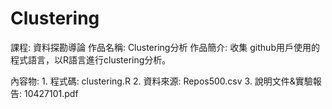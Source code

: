 # Clustering

課程: 資料探勘導論 
作品名稱: Clustering分析
作品簡介: 收集 github用戶使用的程式語言，以R語言進行clustering分析。

內容物:
        1. 程式碼: clustering.R
        2. 資料來源: Repos500.csv
        3. 說明文件&實驗報告: 10427101.pdf
